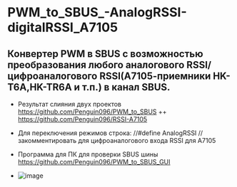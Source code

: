 # PWM_to_SBUS_-AnalogRSSI-digitalRSSI_A7105
## Конвертер PWM в SBUS c возможностью преобразования любого аналогового RSSI/цифроаналогового RSSI(А7105-приемники HK-T6A,HK-TR6A и т.п.) в канал SBUS.

* Результат слияния двух проектов https://github.com/Penguin096/PWM_to_SBUS  ++  https://github.com/Penguin096/RSSI-A7105

* Для переключения режимов строка: //#define AnalogRSSI    // закомментировать для цифроаналогового входа RSSI для A7105

* Программа для ПК для проверки SBUS шины https://github.com/Penguin096/PWM_to_SBUS_GUI
* ![image](https://user-images.githubusercontent.com/65414023/115794990-b848b180-a3d7-11eb-9e91-6f6923723f1d.png)

